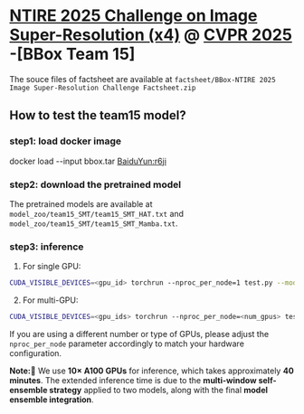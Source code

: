 # [NTIRE 2025 Challenge on Image Super-Resolution (x4)](https://cvlai.net/ntire/2025/) @ [CVPR 2025](https://cvpr.thecvf.com/) -[BBox Team 15]

The souce files of factsheet are available at `factsheet/BBox-NTIRE 2025 Image Super-Resolution Challenge Factsheet.zip`

## How to test the team15 model?
### step1: load docker image
docker load --input bbox.tar
 [BaiduYun:r6ji](https://pan.baidu.com/s/1lE0eDndu55Z5rmUqF_d6Kg?pwd=r6ji)

### step2: download the pretrained model
The pretrained models are available at `model_zoo/team15_SMT/team15_SMT_HAT.txt` and `model_zoo/team15_SMT/team15_SMT_Mamba.txt`.


### step3: inference
1. For single GPU:
```bash
CUDA_VISIBLE_DEVICES=<gpu_id> torchrun --nproc_per_node=1 test.py --model_id 15 test_dir [path to test data dir] --save_dir [path to your save dir]
```

2. For multi-GPU:

```bash
CUDA_VISIBLE_DEVICES=<gpu_ids> torchrun --nproc_per_node=<num_gpus> test.py --model_id 15 test_dir [path to test data dir] --save_dir [path to your save dir]
```

If you are using a different number or type of GPUs, please adjust the `nproc_per_node` parameter accordingly to match your hardware configuration.

**Note:🚨** We use **10× A100 GPUs** for inference, which takes approximately **40 minutes**. The extended inference time is due to the **multi-window self-ensemble strategy** applied to two models, along with the final **model ensemble integration**.  

